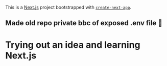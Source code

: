 This is a [Next.js](https://nextjs.org/) project bootstrapped with [`create-next-app`](https://github.com/vercel/next.js/tree/canary/packages/create-next-app).

## Made old repo private bbc of exposed .env file 🤫

# Trying out an idea and learning Next.js
